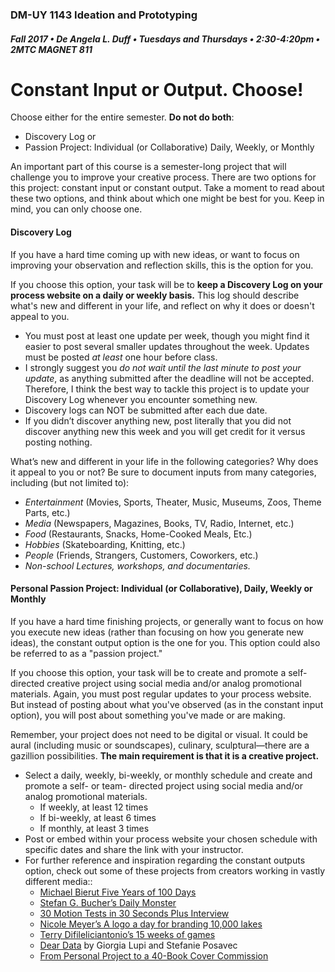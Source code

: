 ### DM-UY 1143 Ideation and Prototyping
##### Fall 2017 • De Angela L. Duff • Tuesdays and Thursdays • 2:30-4:20pm • 2MTC MAGNET 811

# Constant Input or Output. Choose!

Choose either for the entire semester. **Do not do both**:

*   Discovery Log or
*   Passion Project: Individual (or Collaborative) Daily, Weekly, or Monthly

An important part of this course is a semester-long project that will challenge you to improve your creative process. There are two options for this project: constant input or constant output. Take a moment to read about these two options, and think about which one might be best for you. Keep in mind, you can only choose one.

#### Discovery Log

If you have a hard time coming up with new ideas, or want to focus on improving your observation and reflection skills, this is the option for you.

If you choose this option, your task will be to **keep a Discovery Log on your process website on a daily or weekly basis.** This log should describe what's new and different in your life, and reflect on why it does or doesn't appeal to you. 

* You must post at least one update per week, though you might find it easier to post several smaller updates throughout the week. Updates must be posted _at least_ one hour before class. 
* I strongly suggest you *do not wait until the last minute to post your update*, as anything submitted after the deadline will not be accepted. Therefore, I think the best way to tackle this project is to update your Discovery Log whenever you encounter something new.
*   Discovery logs can NOT be submitted after each due date.
*   If you didn’t discover anything new, post literally that you did not discover anything new this week and you will get credit for it versus posting nothing.

What’s new and different in your life in the following categories? Why does it appeal to you or not? Be sure to document inputs from many categories, including (but not limited to):

*   _Entertainment_ (Movies, Sports, Theater, Music, Museums, Zoos, Theme Parts, etc.)
*   _Media_ (Newspapers, Magazines, Books, TV, Radio, Internet, etc.)
*   _Food_ (Restaurants, Snacks, Home-Cooked Meals, Etc.)
*   _Hobbies_ (Skateboarding, Knitting, etc.)
*   _People_ (Friends, Strangers, Customers, Coworkers, etc.)
*   _Non-school Lectures, workshops, and documentaries._

#### Personal Passion Project: Individual (or Collaborative), Daily, Weekly or Monthly

If you have a hard time finishing projects, or generally want to focus on how you execute new ideas (rather than focusing on how you generate new ideas), the constant output option is the one for you. This option could also be referred to as a "passion project."

If you choose this option, your task will be to create and promote a self-directed creative project using social media and/or analog promotional materials. Again, you must post regular updates to your process website. But instead of posting about what you've observed (as in the constant input option), you will post about something you've made or are making.

Remember, your project does not need to be digital or visual. It could be aural (including music or soundscapes), culinary, sculptural—there are a gazillion possibilities. **The main requirement is that it is a creative project.**

*   Select a daily, weekly, bi-weekly, or monthly schedule and create and promote a self- or team- directed project using social media and/or analog promotional materials.
    *   If weekly, at least 12 times
    *   If bi-weekly, at least 6 times
    *   If monthly, at least 3 times
*   Post or embed within your process website your chosen schedule with specific dates and share the link with your instructor.
*   For further reference and inspiration regarding the constant outputs option, check out some of these projects from creators working in vastly different media::
    *   [Michael Bierut Five Years of 100 Days](http://designobserver.com/feature/five-years-of-100-days/24678)
    *   [Stefan G. Bucher’s Daily Monster](http://www.dailymonster.com/344_loves_you/monsterarchive.html)
    *   [30 Motion Tests in 30 Seconds Plus Interview](http://greyscalegorilla.com/blog/2011/01/30-motion-tests-in-30-seconds-plus-interview)
    *   [Nicole Meyer’s A logo a day for branding 10,000 lakes](http://www.psfk.com/2011/09/branding-10000-lakes-one-minnesota-lake-one-logo-every-day.html)
    *   [Terry Difileliciantonio’s 15 weeks of games](https://15weeksofgames.wordpress.com/)
    *   [Dear Data](http://www.dear-data.com/theproject) by Giorgia Lupi and Stefanie Posavec
    * [From Personal Project to a 40-Book Cover Commission](http://99u.com/articles/53891/from-personal-project-to-a-40-book-cover-commission)
